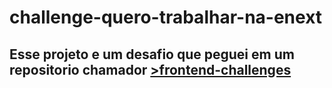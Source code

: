 # challenge-quero-trabalhar-na-enext
## Esse projeto e um desafio que peguei em um repositorio chamador <a href="https://github.com/felipefialho/frontend-challenges" target="_blank">>frontend-challenges</a>
